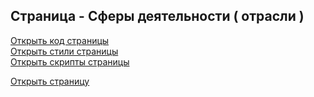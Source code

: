 ## Страница - Сферы деятельности ( отрасли )

[Открыть код страницы](./Sectors.html) <br />
[Открыть стили страницы](./Sectors.css) <br />
[Открыть скрипты страницы](./Sectors.js) <br />

[Открыть страницу](http://127.0.0.1:8000/pages/sectors/Sectors.html)

